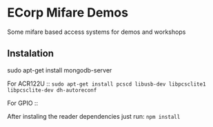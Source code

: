 # ECorp Mifare Demos
Some mifare based access systems for demos and workshops

## Instalation

sudo apt-get install mongodb-server

For ACR122U ::
```sudo apt-get install pcscd libusb-dev libpcsclite1 libpcsclite-dev dh-autoreconf```

For GPIO ::


After instaling the reader dependencies just run:
```npm install```